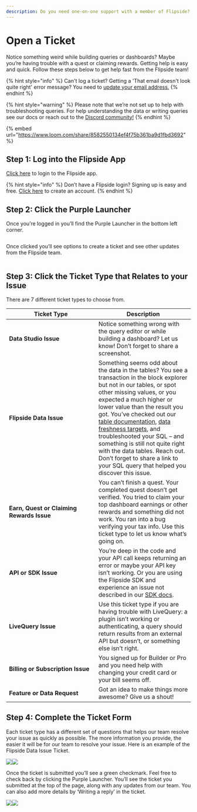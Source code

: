 ```yaml
---
description: Do you need one-on-one support with a member of Flipside?
---
```


# Open a Ticket

Notice something weird while building queries or dashboards? Maybe you’re having trouble with a quest or claiming rewards. Getting help is easy and quick. Follow these steps below to get help fast from the Flipside team!

{% hint style="info" %}
Can't log a ticket? Getting a 'That email doesn't look quite right' error message? You need to [update your email address.](open-a-ticket/that-email-doesnt-look-quite-right.md)&#x20;
{% endhint %}

{% hint style="warning" %}
Please note that we’re not set up to help with troubleshooting queries. For help understanding the data or writing queries see our docs or reach out to the [Discord community!](https://discord.gg/flipside)
{% endhint %}

{% embed url="https://www.loom.com/share/8582550134ef4f75b361ba9d1fbd3692" %}

## Step 1: Log into the Flipside App

[Click here](https://flipsidecrypto.xyz/auth/auth0) to login to the Flipside app.

{% hint style="info" %}
Don’t have a Flipside login? Signing up is easy and free. [Click here](https://flipsidecrypto.xyz/auth/auth0?screen\_hint=signup) to create an account.
{% endhint %}

## Step 2: Click the Purple Launcher

Once you’re logged in you’ll find the Purple Launcher in the bottom left corner.

<figure><img src="https://lh7-us.googleusercontent.com/Xvr3o2qZz1FNIeBCImC1sNo9rG1Hpzk8F0_120EPCl3HAMi1wHgF6-l4qxkVJtbBtcp4vLBCIixns7aPUKafQau3YuE0TdkDZqoDclahOkSe4H3uWarYK1zkTxoMkUMUOnYCHmK0OELAJTxdfLqBJms" alt=""><figcaption></figcaption></figure>

Once clicked you’ll see options to create a ticket and see other updates from the Flipside team.

<figure><img src="https://lh7-us.googleusercontent.com/z2h2oIh_rw_cxIaizBd2BFH_khAfdKL7B_8zeiMpbOXuzcfZfdL53pgMA4K_QlbCvTOYABIrVFunjy3KLOOcBzgIlVvFzkA2Y6XoZVPoOR8ZmHuNGjJSDIMNYcXVHiw-JGebNbjxS-vB_R3LDxvIE3A" alt=""><figcaption></figcaption></figure>

## Step 3: Click the Ticket Type that Relates to your Issue

There are 7 different ticket types to choose from.

<table><thead><tr><th width="228">Ticket Type</th><th>Description</th></tr></thead><tbody><tr><td><strong>Data Studio Issue</strong></td><td>Notice something wrong with the query editor or while building a dashboard? Let us know! Don’t forget to share a screenshot.</td></tr><tr><td><strong>Flipside Data Issue</strong></td><td>Something seems odd about the data in the tables? You see a transaction in the block explorer but not in our tables, or spot other missing values, or you expected a much higher or lower value than the result you got. You’ve checked out our <a href="https://docs.flipsidecrypto.com/data/flipside-data">table documentation</a>, <a href="https://docs.flipsidecrypto.com/data/flipside-data/table-freshness-targets">data freshness targets</a>, and troubleshooted your SQL – and something is still not quite right with the data tables. Reach out. Don’t forget to share a link to your SQL query that helped you discover this issue. </td></tr><tr><td><strong>Earn, Quest or Claiming Rewards Issue</strong></td><td>You can’t finish a quest. Your completed quest doesn’t get verified. You tried to claim your top dashboard earnings or other rewards and something did not work. You ran into a bug verifying your tax info. Use this ticket type to let us know what’s going on.</td></tr><tr><td><strong>API or SDK Issue</strong></td><td>You’re deep in the code and your API call keeps returning an error or maybe your API key isn’t working. Or you are using the Flipside SDK and experience an issue not described in our <a href="https://docs.flipsidecrypto.com/products/api-sdk-developers/get-started">SDK docs</a>.</td></tr><tr><td><strong>LiveQuery Issue</strong></td><td>Use this ticket type if you are having trouble with LiveQuery: a plugin isn’t working or authenticating, a query should return results from an external API but doesn’t, or something else isn’t right.</td></tr><tr><td><strong>Billing or Subscription Issue</strong></td><td>You signed up for Builder or Pro and you need help with changing your credit card or your bill seems off. </td></tr><tr><td><strong>Feature or Data Request</strong></td><td>Got an idea to make things more awesome? Give us a shout!</td></tr></tbody></table>

## Step 4: Complete the Ticket Form

Each ticket type has a different set of questions that helps our team resolve your issue as quickly as possible. The more information you provide, the easier it will be for our team to resolve your issue. Here is an example of the Flipside Data Issue Ticket.

![](https://lh7-us.googleusercontent.com/ynOVYA5eW7MOaIBPcX8uu-NPnW6\_BsCwfrgoCAPyzFWkJbBQ8cILpzrWWWIYstUHrqCp7mTaco0\_2USZIjaoDj3putAq5S4\_NnCQewlailnzy\_qt9kx3231clOdmd28X7O44L1SHK45GkCRQ0Wo8Z2M)![](https://lh7-us.googleusercontent.com/lMIudUfAgLpUQmZyWXatxxY-L\_ZztucUML5tdULsZ7SblevJfMIryaKyAT4MgtnutC6yRcaSCnA-PCAGpMBXpQiSkOTijh5z4AniFCw6NXmQU86BN2yHHWtAUVKShQ\_eycLR2S2\_ZvL05T1ZzF4s92k)

Once the ticket is submitted you’ll see a green checkmark. Feel free to check back by clicking the Purple Launcher. You’ll see the ticket you submitted at the top of the page, along with any updates from our team. You can also add more details by ‘Writing a reply’ in the ticket.

![](https://lh7-us.googleusercontent.com/3GGN8R8HQq8zytUjmww4Vig4s4ZIhiNnP7TNGKd8ZYkcxzrOsasn1qUPBZWH2izTvoJv9xjTh17-JmKSetNDup8SwPvu-Jpl0JE86D1lAyCMaLmIbhtToZzdQSxjuF4FNzw4agZt3IPwYWtp6AmctI8)![](https://lh7-us.googleusercontent.com/mi1tleI4uzDOpnOBJS06MFj20757H19RKQfeGtBGilyIN8xXg-P50lbNZ0B3h7dxQakOQb8piDjCRcfLdvIg27e0kYjLawzPJy0\_gijrDCTcztWDliRkqV2DngCkvJJDEuppjhwLu-HMAoy5N4x1fJQ)
